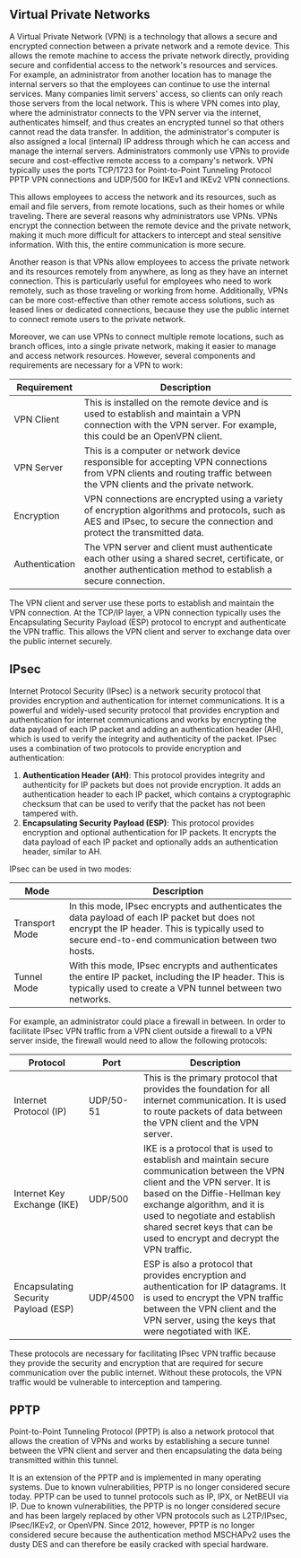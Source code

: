 ## Virtual Private Networks

A Virtual Private Network (VPN) is a technology that allows a secure and encrypted connection between a private network and a remote device. This allows the remote machine to access the private network directly, providing secure and confidential access to the network's resources and services. For example, an administrator from another location has to manage the internal servers so that the employees can continue to use the internal services. Many companies limit servers' access, so clients can only reach those servers from the local network. This is where VPN comes into play, where the administrator connects to the VPN server via the internet, authenticates himself, and thus creates an encrypted tunnel so that others cannot read the data transfer. In addition, the administrator's computer is also assigned a local (internal) IP address through which he can access and manage the internal servers. Administrators commonly use VPNs to provide secure and cost-effective remote access to a company's network. VPN typically uses the ports TCP/1723 for Point-to-Point Tunneling Protocol PPTP VPN connections and UDP/500 for IKEv1 and IKEv2 VPN connections.

This allows employees to access the network and its resources, such as email and file servers, from remote locations, such as their homes or while traveling. There are several reasons why administrators use VPNs. VPNs encrypt the connection between the remote device and the private network, making it much more difficult for attackers to intercept and steal sensitive information. With this, the entire communication is more secure.

Another reason is that VPNs allow employees to access the private network and its resources remotely from anywhere, as long as they have an internet connection. This is particularly useful for employees who need to work remotely, such as those traveling or working from home. Additionally, VPNs can be more cost-effective than other remote access solutions, such as leased lines or dedicated connections, because they use the public internet to connect remote users to the private network.

Moreover, we can use VPNs to connect multiple remote locations, such as branch offices, into a single private network, making it easier to manage and access network resources. However, several components and requirements are necessary for a VPN to work:

| Requirement    | Description                                                                                                                                                             |
| -------------- | ----------------------------------------------------------------------------------------------------------------------------------------------------------------------- |
| VPN Client     | This is installed on the remote device and is used to establish and maintain a VPN connection with the VPN server. For example, this could be an OpenVPN client.        |
| VPN Server     | This is a computer or network device responsible for accepting VPN connections from VPN clients and routing traffic between the VPN clients and the private network.    |
| Encryption     | VPN connections are encrypted using a variety of encryption algorithms and protocols, such as AES and IPsec, to secure the connection and protect the transmitted data. |
| Authentication | The VPN server and client must authenticate each other using a shared secret, certificate, or another authentication method to establish a secure connection.           |

The VPN client and server use these ports to establish and maintain the VPN connection. At the TCP/IP layer, a VPN connection typically uses the Encapsulating Security Payload (ESP) protocol to encrypt and authenticate the VPN traffic. This allows the VPN client and server to exchange data over the public internet securely.

## IPsec

Internet Protocol Security (IPsec) is a network security protocol that provides encryption and authentication for internet communications. It is a powerful and widely-used security protocol that provides encryption and authentication for internet communications and works by encrypting the data payload of each IP packet and adding an authentication header (AH), which is used to verify the integrity and authenticity of the packet. IPsec uses a combination of two protocols to provide encryption and authentication:

1. **Authentication Header (AH)**: This protocol provides integrity and authenticity for IP packets but does not provide encryption. It adds an authentication header to each IP packet, which contains a cryptographic checksum that can be used to verify that the packet has not been tampered with.
2. **Encapsulating Security Payload (ESP)**: This protocol provides encryption and optional authentication for IP packets. It encrypts the data payload of each IP packet and optionally adds an authentication header, similar to AH.

IPsec can be used in two modes:

| Mode           | Description                                                                                                                                                                                        |
| -------------- | -------------------------------------------------------------------------------------------------------------------------------------------------------------------------------------------------- |
| Transport Mode | In this mode, IPsec encrypts and authenticates the data payload of each IP packet but does not encrypt the IP header. This is typically used to secure end-to-end communication between two hosts. |
| Tunnel Mode    | With this mode, IPsec encrypts and authenticates the entire IP packet, including the IP header. This is typically used to create a VPN tunnel between two networks.                                |

For example, an administrator could place a firewall in between. In order to facilitate IPsec VPN traffic from a VPN client outside a firewall to a VPN server inside, the firewall would need to allow the following protocols:

| Protocol                             | Port      | Description                                                                                                                                                                                                                                                                                              |
| ------------------------------------ | --------- | -------------------------------------------------------------------------------------------------------------------------------------------------------------------------------------------------------------------------------------------------------------------------------------------------------- |
| Internet Protocol (IP)               | UDP/50-51 | This is the primary protocol that provides the foundation for all internet communication. It is used to route packets of data between the VPN client and the VPN server.                                                                                                                                 |
| Internet Key Exchange (IKE)          | UDP/500   | IKE is a protocol that is used to establish and maintain secure communication between the VPN client and the VPN server. It is based on the Diffie-Hellman key exchange algorithm, and it is used to negotiate and establish shared secret keys that can be used to encrypt and decrypt the VPN traffic. |
| Encapsulating Security Payload (ESP) | UDP/4500  | ESP is also a protocol that provides encryption and authentication for IP datagrams. It is used to encrypt the VPN traffic between the VPN client and the VPN server, using the keys that were negotiated with IKE.                                                                                      |

These protocols are necessary for facilitating IPsec VPN traffic because they provide the security and encryption that are required for secure communication over the public internet. Without these protocols, the VPN traffic would be vulnerable to interception and tampering.

## PPTP

Point-to-Point Tunneling Protocol (PPTP) is also a network protocol that allows the creation of VPNs and works by establishing a secure tunnel between the VPN client and server and then encapsulating the data being transmitted within this tunnel.

It is an extension of the PPTP and is implemented in many operating systems. Due to known vulnerabilities, PPTP is no longer considered secure today. PPTP can be used to tunnel protocols such as IP, IPX, or NetBEUI via IP. Due to known vulnerabilities, the PPTP is no longer considered secure and has been largely replaced by other VPN protocols such as L2TP/IPsec, IPsec/IKEv2, or OpenVPN. Since 2012, however, PPTP is no longer considered secure because the authentication method MSCHAPv2 uses the dusty DES and can therefore be easily cracked with special hardware.
